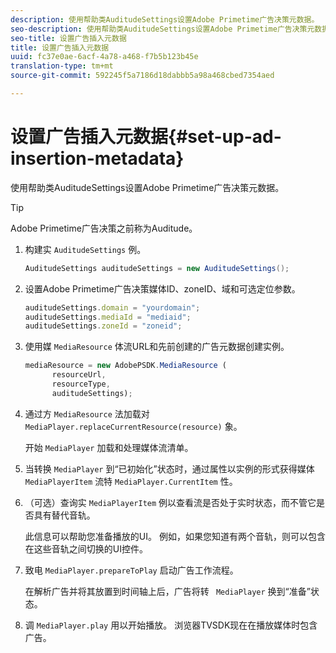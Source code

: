 ```yaml
---
description: 使用帮助类AuditudeSettings设置Adobe Primetime广告决策元数据。
seo-description: 使用帮助类AuditudeSettings设置Adobe Primetime广告决策元数据。
seo-title: 设置广告插入元数据
title: 设置广告插入元数据
uuid: fc37e0ae-6acf-4a78-a468-f7b5b123b45e
translation-type: tm+mt
source-git-commit: 592245f5a7186d18dabbb5a98a468cbed7354aed

---
```



# 设置广告插入元数据{#set-up-ad-insertion-metadata}

使用帮助类AuditudeSettings设置Adobe Primetime广告决策元数据。

>[!TIP]
>
>Adobe Primetime广告决策之前称为Auditude。

1. 构建实 `AuditudeSettings` 例。

   ```java
   AuditudeSettings auditudeSettings = new AuditudeSettings();
   ```

1. 设置Adobe Primetime广告决策媒体ID、zoneID、域和可选定位参数。

   ```js
   auditudeSettings.domain = "yourdomain"; 
   auditudeSettings.mediaId = "mediaid"; 
   auditudeSettings.zoneId = "zoneid";
   ```

1. 使用媒 `MediaResource` 体流URL和先前创建的广告元数据创建实例。

   ```js
   mediaResource = new AdobePSDK.MediaResource ( 
         resourceUrl, 
         resourceType,  
         auditudeSettings);
   ```

1. 通过方 `MediaResource` 法加载对 `MediaPlayer.replaceCurrentResource(resource)` 象。

   开始 `MediaPlayer` 加载和处理媒体流清单。

1. 当转换 `MediaPlayer` 到“已初始化”状态时，通过属性以实例的形式获得媒体 `MediaPlayerItem` 流特 `MediaPlayer.CurrentItem` 性。
1. （可选）查询实 `MediaPlayerItem` 例以查看流是否处于实时状态，而不管它是否具有替代音轨。

   此信息可以帮助您准备播放的UI。 例如，如果您知道有两个音轨，则可以包含在这些音轨之间切换的UI控件。

1. 致电 `MediaPlayer.prepareToPlay` 启动广告工作流程。

   在解析广告并将其放置到时间轴上后，广告将转 `  MediaPlayer ` 换到“准备”状态。
1. 调 `MediaPlayer.play` 用以开始播放。
浏览器TVSDK现在在播放媒体时包含广告。
